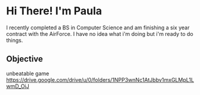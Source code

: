 
# Hi There! I'm Paula
<a href="[https://www.linkedin.com/in/paula-shelton-408b54213/]" /></a>

I recently completed a BS in Computer Science and am finishing a six year contract with the AirForce. I have no idea what i'm doing but i'm ready to do things.

## Objective
unbeatable game
https://drive.google.com/drive/u/0/folders/1NPP3wnNc1AtJbbv1mxGLMpL1LwmD_OiJ

<!---
MajesticWarPony/MajesticWarPony is a ✨ special ✨ repository because its `README.md` (this file) appears on your GitHub profile.
You can click the Preview link to take a look at your changes.
--->
